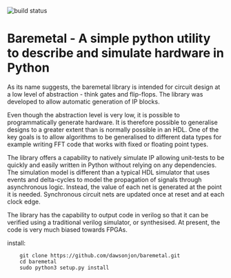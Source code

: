 ![build status](https://travis-ci.org/dawsonjon/baremetal.svg?branch=master)

# Baremetal - A simple python utility to describe and simulate hardware in Python

As its name suggests, the baremetal library is intended for circuit design at
a low level of abstraction - think gates and flip-flops. The library was
developed to allow automatic generation of IP blocks.

Even though the abstraction level is very low, it is possible to 
programmatically generate hardware. It is therefore possible to generalise 
designs to a greater extent than is normally possible in an HDL. One of the key
goals is to allow algorithms to be generalised to different data types for
example writing FFT code that works with fixed or floating point types.

The library offers a capability to natively simulate IP allowing unit-tests
to be quickly and easily written in Python without relying on any dependencies.
The simulation model is different than a typical HDL simulator that uses events
and delta-cycles to model the propagation of signals through asynchronous logic.
Instead, the value of each net is generated at the point it is needed.
Synchronous circuit nets are updated once at reset and at each clock edge. 

The library has the capability to output code in verilog so that it can be
verified using a traditional verilog simulator, or synthesised. At present, 
the code is very much biased towards FPGAs.

install:

```
	git clone https://github.com/dawsonjon/baremetal.git
	cd baremetal
	sudo python3 setup.py install
```
